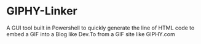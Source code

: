 # GIPHY-Linker
A GUI tool built in Powershell to quickly generate the line of HTML code to embed a GIF into a Blog like Dev.To from a GIF site like GIPHY.com
